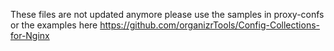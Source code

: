 These files are not updated anymore please use the samples in proxy-confs or the examples here https://github.com/organizrTools/Config-Collections-for-Nginx
